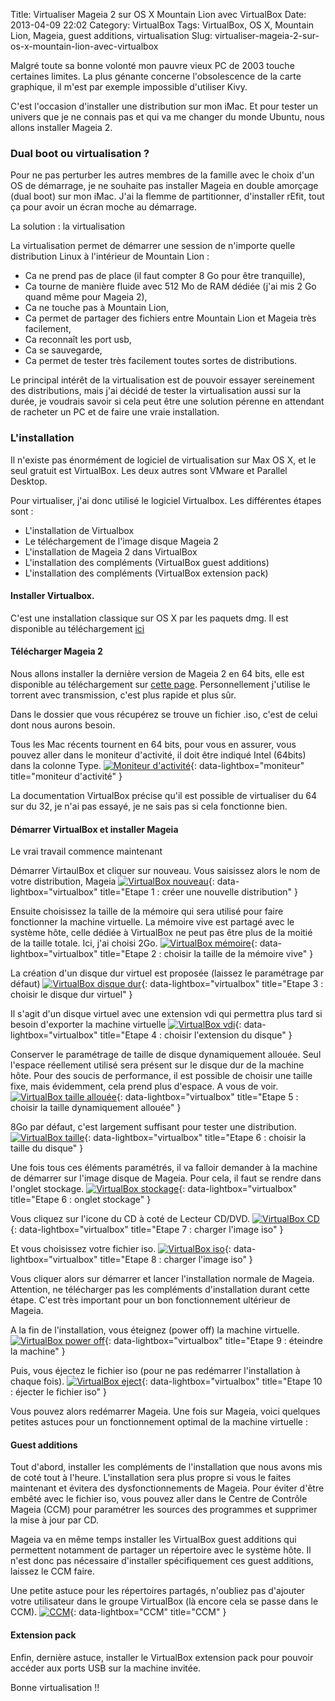 Title: Virtualiser Mageia 2 sur OS X Mountain Lion avec VirtualBox
Date: 2013-04-09 22:02
Category: VirtualBox
Tags: VirtualBox, OS X, Mountain Lion, Mageia, guest additions, virtualisation
Slug: virtualiser-mageia-2-sur-os-x-mountain-lion-avec-virtualbox

Malgré toute sa bonne volonté mon pauvre vieux PC de 2003 touche certaines limites. La plus génante concerne l'obsolescence de la carte graphique, il m'est par exemple impossible d'utiliser Kivy.

C'est l'occasion d'installer une distribution sur mon iMac. Et pour tester un univers que je ne connais pas et qui va me changer du monde Ubuntu, nous allons installer Mageia 2.

### Dual boot ou virtualisation ?

Pour ne pas perturber les autres membres de la famille avec le choix d'un OS de démarrage, je ne souhaite pas installer Mageia en double amorçage (dual boot) sur mon iMac. J'ai la flemme de partitionner, d'installer rEfit, tout ça pour avoir un écran moche au démarrage.

La solution : la virtualisation

La virtualisation permet de démarrer une session de n'importe quelle distribution Linux à l'intérieur de Mountain Lion :

- Ca ne prend pas de place (il faut compter 8 Go pour être tranquille),
- Ca tourne de manière fluide avec 512 Mo de RAM dédiée (j'ai mis 2 Go quand même pour Mageia 2),
- Ca ne touche pas à Mountain Lion,
- Ca permet de partager des fichiers entre Mountain Lion et Mageia très facilement,
- Ca reconnaît les port usb,
- Ca se sauvegarde,
- Ca permet de tester très facilement toutes sortes de distributions.

Le principal intérêt de la virtualisation est de pouvoir essayer sereinement des distributions, mais j'ai décidé de tester la virtualisation aussi sur la durée, je voudrais savoir si cela peut être une solution pérenne en attendant de racheter un PC et de faire une vraie installation.


### L'installation

Il n'existe pas énormément de logiciel de virtualisation sur Max OS X, et le seul gratuit est VirtualBox. Les deux autres sont VMware et Parallel Desktop.

Pour virtualiser, j'ai donc utilisé le logiciel Virtualbox. Les différentes étapes sont :

- L'installation de Virtualbox
- Le téléchargement de l'image disque Mageia 2
- L'installation de Mageia 2 dans VirtualBox
- L'installation des compléments (VirtualBox guest additions)
- L'installation des compléments (VirtualBox extension pack)


#### Installer Virtualbox.

C'est une installation classique sur OS X par les paquets dmg. Il est disponible au téléchargement [ici](https://www.virtualbox.org/wiki/Downloads "VirtualBox")

#### Télécharger Mageia 2

Nous allons installer la dernière version de Mageia 2 en 64 bits, elle est disponible au téléchargement sur [cette page](http://www.mageia.org/fr/downloads/ "Mageia"). Personnellement j'utilise le torrent avec transmission, c'est plus rapide et plus sûr.

Dans le dossier que vous récupérez se trouve un fichier .iso, c'est de celui dont nous aurons besoin.

Tous les Mac récents tournent en 64 bits, pour vous en assurer, vous pouvez aller dans le moniteur d'activité, il doit être indiqué Intel (64bits) dans la colonne Type.
[![Moniteur d'activité]({static}/images/virtualbox/moniteur.png "moniteur d'activité")]({static}/images/virtualbox/moniteur.png){: data-lightbox="moniteur" title="moniteur d'activité" }

La documentation VirtualBox précise qu'il est possible de virtualiser du 64 sur du 32, je n'ai pas essayé, je ne sais pas si cela fonctionne bien.

#### Démarrer VirtualBox et installer Mageia

Le vrai travail commence maintenant

Démarrer VirtaulBox et cliquer sur nouveau. Vous saisissez alors le nom de votre distribution, Mageia
[![VirtualBox nouveau]({static}/images/virtualbox/vb-nouvelle.png "Etape 1 : créer une nouvelle distribution")]({static}/images/virtualbox/vb-nouvelle.png){: data-lightbox="virtualbox" title="Etape 1 : créer une nouvelle distribution" }

Ensuite choisissez la taille de la mémoire qui sera utilisé pour faire fonctionner la machine virtuelle. La mémoire vive est partagé avec le système hôte, celle dédiée à VirtualBox ne peut pas être plus de la moitié de la taille totale. Ici, j'ai choisi 2Go.
[![VirtualBox mémoire]({static}/images/virtualbox/vb-memoire.png "Etape 2 : choisir la taille de la mémoire vive")]({static}/images/virtualbox/vb-memoire.png){: data-lightbox="virtualbox" title="Etape 2 : choisir la taille de la mémoire vive" }

La création d'un disque dur virtuel est proposée (laissez le paramétrage par défaut)
[![VirtualBox disque dur]({static}/images/virtualbox/vb-disk.png "Etape 3 : choisir le disque dur virtuel")]({static}/images/virtualbox/vb-disk.png){: data-lightbox="virtualbox" title="Etape 3 : choisir le disque dur virtuel" }

Il s'agit d'un disque virtuel avec une extension vdi qui permettra plus tard si besoin d'exporter la machine virtuelle
[![VirtualBox vdi]({static}/images/virtualbox/vb-vdi.png "Etape 4 : choisir l'extension du disque")]({static}/images/virtualbox/vb-vdi.png){: data-lightbox="virtualbox" title="Etape 4 : choisir l'extension du disque" }

Conserver le paramétrage de taille de disque dynamiquement allouée. Seul l'espace réellement utilisé sera présent sur le disque dur de la machine hôte. Pour des soucis de performance, il est possible de choisir une taille fixe, mais évidemment, cela prend plus d'espace. A vous de voir.
[![VirtualBox taille allouée]({static}/images/virtualbox/vb-alloue.png "Etape 5 : choisir la taille dynamiquement allouée")]({static}/images/virtualbox/vb-alloue.png){: data-lightbox="virtualbox" title="Etape 5 : choisir la taille dynamiquement allouée" }

8Go par défaut, c'est largement suffisant pour tester une distribution.
[![VirtualBox taille]({static}/images/virtualbox/vb-taille.png "Etape 6 : choisir la taille du disque")]({static}/images/virtualbox/vb-taille.png){: data-lightbox="virtualbox" title="Etape 6 : choisir la taille du disque" }

Une fois tous ces éléments paramétrés, il va falloir demander à la machine de démarrer sur l'image disque de Mageia. Pour cela, il faut se rendre dans l'onglet stockage.
[![VirtualBox stockage]({static}/images/virtualbox/vb-stockage.png "Etape 6 : onglet stockage")]({static}/images/virtualbox/vb-stockage.png){: data-lightbox="virtualbox" title="Etape 6 : onglet stockage" }

Vous cliquez sur l'icone du CD à coté de Lecteur CD/DVD.
[![VirtualBox CD]({static}/images/virtualbox/vb-cd.png "Etape 7 : charger l'image iso")]({static}/images/virtualbox/vb-cd.png){: data-lightbox="virtualbox" title="Etape 7 : charger l'image iso" }

Et vous choisissez votre fichier iso.
[![VirtualBox iso]({static}/images/virtualbox/vb-iso.png "Etape 8 : charger l'image iso")]({static}/images/virtualbox/vb-iso.png){: data-lightbox="virtualbox" title="Etape 8 : charger l'image iso" }

Vous cliquer alors sur démarrer et lancer l'installation normale de Mageia. Attention, ne télécharger pas les compléments d'installation durant cette étape. C'est très important pour un bon fonctionnement ultérieur de Mageia.

A la fin de l'installation, vous éteignez (power off) la machine virtuelle.
[![VirtualBox power off]({static}/images/virtualbox/vb-off.png "Etape 9 : éteindre la machine")]({static}/images/virtualbox/vb-off.png){: data-lightbox="virtualbox" title="Etape 9 : éteindre la machine" }

Puis, vous éjectez le fichier iso (pour ne pas redémarrer l'installation à chaque fois).
[![VirtualBox eject]({static}/images/virtualbox/vb-eject.png "Etape 10 : éjecter le fichier iso")]({static}/images/virtualbox/vb-eject.png){: data-lightbox="virtualbox" title="Etape 10 : éjecter le fichier iso" }

Vous pouvez alors redémarrer Mageia. Une fois sur Mageia, voici quelques petites astuces pour un fonctionnement optimal de la machine virtuelle :

#### Guest additions

Tout d'abord, installer les compléments de l'installation que nous avons mis de coté tout à l'heure. L'installation sera plus propre si vous le faites maintenant et évitera des dysfonctionnements de Mageia. Pour éviter d'être embêté avec le fichier iso, vous pouvez aller dans le Centre de Contrôle Mageia (CCM) pour paramétrer les sources des programmes et supprimer la mise à jour par CD.

Mageia va en même temps installer les VirtualBox guest additions qui permettent notamment de partager un répertoire avec le système hôte. Il n'est donc pas nécessaire d'installer spécifiquement ces guest additions, laissez le CCM faire.

Une petite astuce pour les répertoires partagés, n'oubliez pas d'ajouter votre utilisateur dans le groupe VirtualBox (là encore cela se passe dans le CCM).
[![CCM]({static}/images/virtualbox/ccm.png "Partager un répertoire")]({static}/images/virtualbox/ccm.png){: data-lightbox="CCM" title="CCM" }

#### Extension pack

Enfin, dernière astuce, installer le VirtualBox extension pack pour pouvoir accéder aux ports USB sur la machine invitée.

Bonne virtualisation !!
